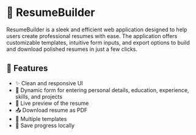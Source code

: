 
# 📝 ResumeBuilder

ResumeBuilder is a sleek and efficient web application designed to help users create professional resumes with ease. The application offers customizable templates, intuitive form inputs, and export options to build and download polished resumes in just a few clicks.


## 🚀 Features

- ✨ Clean and responsive UI
- 🧾 Dynamic form for entering personal details, education, experience, skills, and projects
- 📄 Live preview of the resume
- 📤 Download resume as PDF
- 🎨 Multiple templates 
- 💾 Save progress locally

